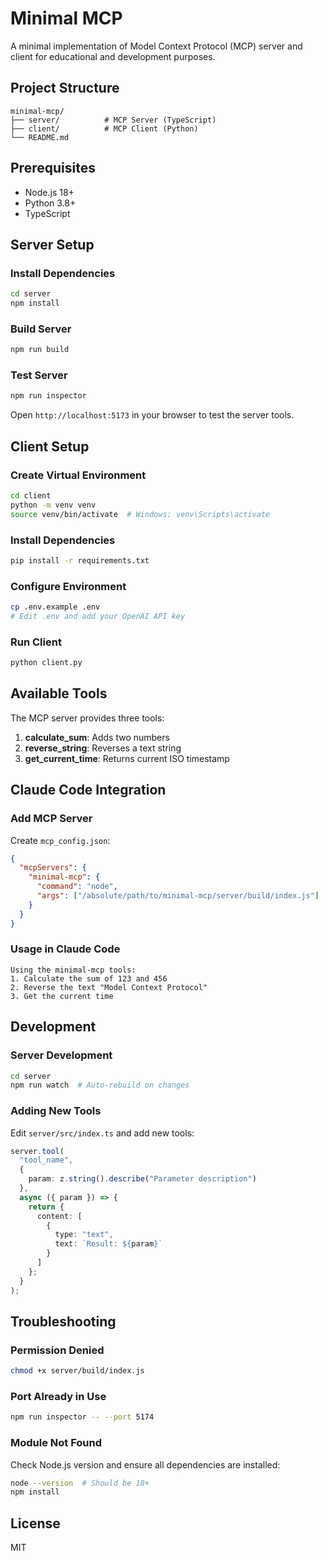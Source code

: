 # Minimal MCP

A minimal implementation of Model Context Protocol (MCP) server and client for educational and development purposes.

## Project Structure

```
minimal-mcp/
├── server/          # MCP Server (TypeScript)
├── client/          # MCP Client (Python)
└── README.md
```

## Prerequisites

- Node.js 18+
- Python 3.8+
- TypeScript

## Server Setup

### Install Dependencies

```bash
cd server
npm install
```

### Build Server

```bash
npm run build
```

### Test Server

```bash
npm run inspector
```

Open `http://localhost:5173` in your browser to test the server tools.

## Client Setup

### Create Virtual Environment

```bash
cd client
python -m venv venv
source venv/bin/activate  # Windows: venv\Scripts\activate
```

### Install Dependencies

```bash
pip install -r requirements.txt
```

### Configure Environment

```bash
cp .env.example .env
# Edit .env and add your OpenAI API key
```

### Run Client

```bash
python client.py
```

## Available Tools

The MCP server provides three tools:

1. **calculate_sum**: Adds two numbers
2. **reverse_string**: Reverses a text string
3. **get_current_time**: Returns current ISO timestamp

## Claude Code Integration

### Add MCP Server

Create `mcp_config.json`:

```json
{
  "mcpServers": {
    "minimal-mcp": {
      "command": "node",
      "args": ["/absolute/path/to/minimal-mcp/server/build/index.js"]
    }
  }
}
```

### Usage in Claude Code

```
Using the minimal-mcp tools:
1. Calculate the sum of 123 and 456
2. Reverse the text "Model Context Protocol"  
3. Get the current time
```

## Development

### Server Development

```bash
cd server
npm run watch  # Auto-rebuild on changes
```

### Adding New Tools

Edit `server/src/index.ts` and add new tools:

```typescript
server.tool(
  "tool_name",
  {
    param: z.string().describe("Parameter description")
  },
  async ({ param }) => {
    return {
      content: [
        {
          type: "text",
          text: `Result: ${param}`
        }
      ]
    };
  }
);
```

## Troubleshooting

### Permission Denied

```bash
chmod +x server/build/index.js
```

### Port Already in Use

```bash
npm run inspector -- --port 5174
```

### Module Not Found

Check Node.js version and ensure all dependencies are installed:

```bash
node --version  # Should be 18+
npm install
```

## License

MIT